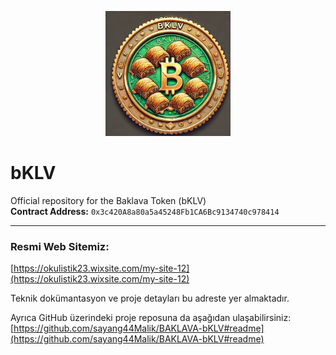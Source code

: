 <p align="center">
  <img src="https://raw.githubusercontent.com/sayang44Malik/assets/master/BKLV_NFT_Logo%20(1).png" width="200" alt="Baklava Coin Logo"/>
</p>

# bKLV

Official repository for the Baklava Token (bKLV)  
**Contract Address:** `0x3c420A8a80a5a45248Fb1CA6Bc9134740c978414`

---

### Resmi Web Sitemiz:
[https://okulistik23.wixsite.com/my-site-12](https://okulistik23.wixsite.com/my-site-12)

Teknik dokümantasyon ve proje detayları bu adreste yer almaktadır.

Ayrıca GitHub üzerindeki proje reposuna da aşağıdan ulaşabilirsiniz:  
[https://github.com/sayang44Malik/BAKLAVA-bKLV#readme](https://github.com/sayang44Malik/BAKLAVA-bKLV#readme)
